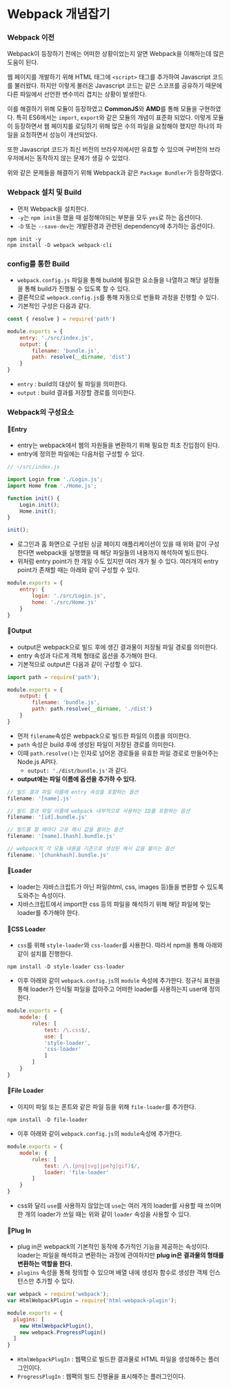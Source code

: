 # Webpack 개념잡기



### Webpack 이전

Webpack이 등장하기 전에는 어떠한 상황이었는지 알면 Webpack을 이해하는데 많은 도움이 된다. 

웹 페이지를 개발하기 위해 HTML 태그에 `<script>` 태그를 추가하여 Javascript 코드를 불러왔다. 하지만 이렇게 불러온 Javascript 코드는 같은 스코프를 공유하기 때문에 다른 파일에서 선언한 변수끼리 겹치는 상황이 발생한다. 

이를 해결하기 위해 모듈이 등장하였고 **CommonJS**와 **AMD**를 통해 모듈을 구현하였다. 특히 ES6에서는 `import`, `export`와 같은 모듈의 개념이 표준화 되었다. 이렇게 모듈이 등장하면서 웹 페이지를 로딩하기 위해 많은 수의 파일을 요청해야 했지만 하나의 파일을 요청하면서 성능이 개선되었다.

또한 Javascript 코드가 최신 버전의 브라우저에서만 유효할 수 있으며 구버전의 브라우저에서는 동작하지 않는 문제가 생길 수 있었다. 

위와 같은 문제들을 해결하기 위해 Webpack과 같은 `Package Bundler`가 등장하였다.



### Webpack 설치 및 Build

- 먼저 Webpack을 설치한다.
- `-y`는 `npm init`을 했을 때 설정해야되는 부분을 모두 `yes`로 하는 옵션이다.
- `-D` 또는 `--save-dev`는 개발환경과 관련된 dependency에 추가하는 옵션이다.

```shell
npm init -y
npm install -D webpack webpack-cli
```



### config를 통한 Build

- `webpack.config.js` 파일을 통해 build에 필요한 요소들을 나열하고 해당 설정들을 통해 build가 진행될 수 있도록 할 수 있다.
- 결론적으로 `webpack.config.js`를 통해 자동으로 번들화 과정을 진행할 수 있다.
- 기본적인 구성은 다음과 같다.

```javascript
const { resolve } = require('path')

module.exports = {
    entry: './src/index.js',
    output: {
        filename: 'bundle.js',
        path: resolve(__dirname, 'dist')
    }
}
```

- `entry` : build의 대상이 될 파일을 의미한다.
- `output` : build 결과를 저장할 경로를 의미한다.



### Webpack의 구성요소



#### :rocket:Entry

- entry는 webpack에서 웹의 자원들을 변환하기 위해 필요한 최초 진입점이 된다.
- entry에 정의한 파일에는 다음처럼 구성할 수 있다.

```javascript
// ~/src/index.js

import Login from './Login.js';
import Home from './Home.js';

function init() {
    Login.init();
    Home.init();
}

init();
```

- 로그인과 홈 화면으로 구성된 싱글 페이지 애플리케이션이 있을 때 위와 같이 구성한다면 webpack을 실행했을 때 해당 파일들의 내용까지 해석하여 빌드한다.
- 위처럼 entry point가 한 개일 수도 있지만 여러 개가 될 수 있다. 여러개의 entry point가 존재할 때는 아래와 같이 구성할 수 있다.

```javascript
module.exports = {
    entry: {
        login: './src/Login.js',
        home: './src/Home.js'
    }
}
```



#### :rocket:Output

- output은 webpack으로 빌드 후에 생긴 결과물이 저장될 파일 경로를 의미한다.
- entry 속성과 다르게 객체 형태로 옵션을 추가해야 한다.
- 기본적으로 output은 다음과 같이 구성할 수 있다.

```javascript
import path = require('path');

module.exports = {
	output: {
        filename: 'bundle.js',
        path: path.resolve(__dirname, './dist')
    }   
}
```

- 먼저 `filename`속성은 webpack으로 빌드한 파일의 이름을 의미한다.
- `path` 속성은 build 후에 생성된 파일이 저장된 경로를 의미한다.
- 이때 `path.resolve()`는 인자로 넘어온 경로들을 유효한 파일 경로로 만들어주는 Node.js API다.
  - `output: './dist/bundle.js'`과 같다.
- **output에는 파일 이름에 옵션을 추가하 수 있다.**

```javascript
// 빌드 결과 파일 이름에 entry 속성을 포함하는 옵션
filename: '[name].js'

// 빌드 결과 파일 이름에 webpack 내부적으로 사용하는 ID를 포함하는 옵션
filename: '[id].bundle.js'

// 빌드를 할 때마다 고유 해시 값을 붙이는 옵션
filename: '[name].[hash].bundle.js'

// webpack의 각 모듈 내용을 기준으로 생성된 해시 값을 붙이는 옵션
filename: '[chunkhash].bundle.js'
```



#### :rocket:Loader

- loader는 자바스크립트가 아닌 파일(html, css, images 등)들을 변환할 수 있도록 도와주는 속성이다.
- 자바스크립트에서 import한 css 등의 파일을 해석하기 위해 해당 파일에 맞는 loader를 추가해야 한다.



#### :crescent_moon:CSS Loader

- `css`를 위해 `style-loader`와 `css-loader`를 사용한다. 따라서 npm을 통해 아래와 같이 설치를 진행한다.

```shell
npm install -D style-loader css-loader
```

- 이후 아래와 같이 `webpack.config.js`의 `module` 속성에 추가한다. 정규식 표현을 통해 loader가 인식될 파일을 잡아주고 어떠한 loader를 사용하는지 user에 정의한다.

```javascript
module.exports = {
    modele: {
        rules: [
            test: /\.css$/,
            use: [
            'style-loader',
            'css-loader'
        	]
        ]
    }
}
```



#### :crescent_moon:File Loader

- 이지미 파일 또는 폰트와 같은 파일 등을 위해 `file-loader`를 추가한다.

```shell
npm install -D file-loader
```

- 이후 아래와 같이 `webpack.config.js`의 `module`속성에 추가한다. 

```javascript
module.exports = {
    modele: {
        rules: [
            test: /\.(png|svg|jpe?g|gif)$/,
        	loader: 'file-loader'
        ]
    }
}
```

- css와 달리 `use`를 사용하지 않았는데 `use`는 여러 개의 loader를 사용할 때 쓰이며 한 개의 loader가 쓰일 때는 위와 같이 `loader` 속성을 사용할 수 있다.



#### :rocket:Plug In

- plug in은 webpack의 기본적인 동작에 추가적인 기능을 제공하는 속성이다. loader는 파일을 해석하고 변환하는 과정에 관여하지만 **plug in은 결과물의 형태를 변환하는 역할을 한다.**
- `plugins` 속성을 통해 정의할 수 있으며 배열 내에 생성자 함수로 생성한 객체 인스턴스만 추가할 수 있다.

```javascript
var webpack = require('webpack');
var HtmlWebpackPlugin = require('html-webpack-plugin');

module.exports = {
  plugins: [
    new HtmlWebpackPlugin(),
    new webpack.ProgressPlugin()
  ]
}
```

- `HtmlWebpackPlugIn` : 웹팩으로 빌드한 결과물로 HTML 파일을 생성해주는 플러그인이다.
- `ProgressPlugIn` : 웹팩의 빌드 진행율을 표시해주는 플러그인이다.
